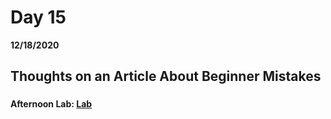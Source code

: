 # Day 15
__12/18/2020__

## Thoughts on an Article About Beginner Mistakes

### 

### 

### 

#### Afternoon Lab: [Lab](lablink)
